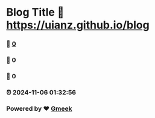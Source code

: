# Blog Title :link: https://uianz.github.io/blog 
### :page_facing_up: [0](https://uianz.github.io/blog/tag.html) 
### :speech_balloon: 0 
### :hibiscus: 0 
### :alarm_clock: 2024-11-06 01:32:56 
### Powered by :heart: [Gmeek](https://github.com/Meekdai/Gmeek)
